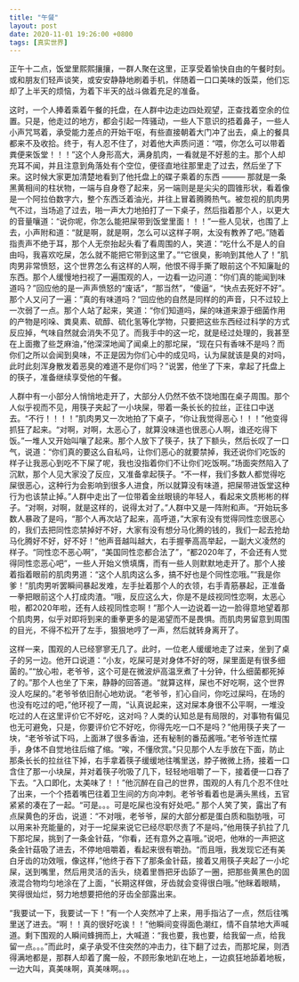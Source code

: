 ```yaml
---
title: "午餐"
layout: post
date: 2020-11-01 19:26:00 +0800
tags: [真实世界]
---	
```

    
正午十二点，饭堂里熙熙攘攘，一群人聚在这里，正享受着愉快自由的午餐时刻。或和朋友们轻声谈笑，或安安静静地刷着手机，伴随着一口口美味的饭菜，他们忘却了上半天的烦恼，为着下半天的战斗做着充足的准备。

这时，一个人捧着乘着午餐的托盘，在人群中边走边四处观望，正查找着空余的位置。只是，他走过的地方，都会引起一阵骚动，一些人下意识的捂着鼻子，一些人小声咒骂着，承受能力差点的开始干呕，有些直接朝着大门冲了出去，桌上的餐具都来不及收拾。终于，有人忍不住了，对着他大声质问道：“喂，你怎么可以带着粪便来饭堂！！！”这个人身形高大，满身肌肉，一看就是不好惹的主。那个人却充耳不闻，并且注意到角落处有个空位，便径直地往那里走了过去，然后坐了下来。这时候大家更加清楚地看到了他托盘上的碟子乘着的东西 ——— 那就是一条黑黄相间的柱状物，一端与自身卷了起来，另一端则是是尖尖的圆锥形状，看着像是一个阿拉伯数字六，整个东西泛着油光，并往上冒着腾腾热气。被忽视的肌肉男气不过，当场追了过去，啪一声大力地拍打了一下桌子，然后指着那个人，以更大的音量嚷道：“说你呢，你怎么能把屎带到饭堂里面！！！”一些人见状，也围了上去，小声附和道：“就是啊，就是啊，怎么可以这样子啊，太没有教养了吧。”随着指责声不绝于耳，那个人无奈抬起头看了看周围的人，笑道：“吃什么不是人的自由吗，我喜欢吃屎，怎么就不能把它带到这里了。”“它很臭，影响到其他人了！”肌肉男非常愤怒，这个世界怎么有这样的人啊，他恨不得手撕了眼前这个不知廉耻的东西。那个人缓慢地扫视了一遍围观的人，一边看一边问道：“你们真的能闻到味道吗？”回应他的是一声声愤怒的“废话”，“那当然”，“傻逼“，“快点去死好不好”。那个人又问了一遍：”真的有味道吗？“回应他的自然是同样的的声音，只不过较上一次弱了一点。那个人站了起来，笑道：“你们知道吗，屎的味道来源于细菌作用的产物是吲哚、粪臭素、硫醇、硫化氢等化学物，只要把这些东西经过科学的方式反应掉，气味自然就会消失不见了。而我手中的这一坨，就是经过处理的，我甚至在上面撒了些芝麻油，”他深深地闻了闻桌上的那坨屎，“现在只有香味不是吗？而你们之所以会闻到臭味，不正是因为你们心中的成见吗，认为屎就该是臭的对吗，此时此刻浑身散发着恶臭的难道不是你们吗？”说罢，他坐了下来，拿起了托盘上的筷子，准备继续享受他的午餐。

人群中有一小部分人悄悄地走开了，大部分人仍然不依不饶地围在桌子周围。那个人似乎视而不见，用筷子夹起了一小块屎，带着一条长长的拉丝，正往口中送去。“不行！！！！”肌肉男又一次地拍了下桌子，“你让我觉得恶心！！！”他变得抓狂了起来。“对啊，对啊，太恶心了，就算没味道也很恶心人啊，谁还吃得下饭。”一堆人又开始叫嚷了起来。那个人放下了筷子，扶了下额头，然后长叹了一口气，说道：“你们真的要这么自私吗，让你们恶心的就要禁掉，我还说你们吃饭的样子让我恶心到吃不下屎了呢，我也没指着你们不让你们吃饭啊。”场面突然陷入了沉默，那个人见大家没了反应，又准备拿起筷子。“不一样，我们多数人都觉得吃屎很恶心，这种行为会影响到很多人进食，所以就算没有味道，把屎带进饭堂这种行为也该禁止掉。”人群中走出了一位带着金丝眼镜的年轻人，看起来文质彬彬的样子。“对啊，对啊，就是这样的，说得太对了。”人群中又是一阵附和声。“开始玩多数人暴政了是吗，“那个人再次站了起来，高呼道，”大家有没有觉得同性恋很恶心的，我们去把同性恋禁掉好不好，大家有没有想分马化腾的钱的，我们一起去抢劫马化腾好不好，好不好！”他声音越叫越大，右手握拳高高举起，一副大义凌然的样子。“同性恋不恶心啊”，“美国同性恋都合法了”，“都2020年了，不会还有人觉得同性恋恶心吧”，一些人开始义愤填膺，而有一些人则默默地走开了。那个人接着指着眼前的肌肉男道：“这个人肌肉这么多，搞不好也是个同性恋哦。”“我是你爹！”肌肉男听罢瞬间暴起发难，左手扯着那个人的衣领，右手青筋暴起，正准备一拳把眼前这个人打成肉渣。“哦，反应这么大，你是不是歧视同性恋啊，太恶心啦，都2020年啦，还有人歧视同性恋啊！”那个人一边说着一边一脸得意地望着那个肌肉男，似乎对即将到来的重拳更多的是渴望而不是畏惧。而肌肉男留意到周围的目光，不得不松开了左手，狠狠地哼了一声，然后就转身离开了。

这样一来，围观的人已经寥寥无几了。此时，一位老人缓缓地走了过来，坐到了桌子的另一边。他开口说道：“小友，吃屎可是对身体不好的呀，屎里面是有很多细菌的。”“放心啦，老爷爷，这个可是在微波炉高温烹煮了十分钟，什么细菌都死掉了的。”那个人也坐了下来，静静的回答道。“就算这样，屎也不好吃啊，这个世界没人吃屎的。”老爷爷依旧耐心地劝说。“老爷爷，扪心自问，你吃过屎吗，在场的也没有吃过的吧，”他环视了一周，“认真说起来，这对屎本身很不公平啊，一堆没吃过的人在这里评价它不好吃，这对吗？人类的认知总是有局限的，对事物有偏见也无可避免，只是，你要评价它不好吃，你得先吃一口不是吗？”他用筷子夹了一块，“老爷爷试下吗，上面淋了很多香油，还有秘制的番茄酱哦。”老爷爷连忙摆手，身体不自觉地往后缩了缩。“唉，不懂欣赏。”只见那个人左手放在下面，防止那条长长的拉丝往下掉，右手拿着筷子缓缓地往嘴里送，脖子微微上扬，接着一口含住了那一小块屎，并对着筷子吮吸了几下，轻轻地咀嚼了一下，接着便一口吞了下去。“入口即化，太美味了！！”他沉醉在自己的世界，围观的人有几个忍不住吐了出来，一个个捂着嘴巴往着卫生间的方向冲刺。老爷爷看着也是满头黑线，五官紧紧的凑在了一起。“可是。。。可是吃屎也没有好处吧。” 那个人笑了笑，露出了有点屎黄色的牙齿，说道：“不对哦，老爷爷，屎的大部分都是蛋白质和脂肪哦，可以用来补充能量的，对于一坨屎来说它已经尽职尽责了不是吗，”他用筷子扒拉了几下那坨屎，挑到了一条金针菇，“你看，还有意外之喜哦。”说吧，他咻的一声把这条金针菇吸了进去，不停地咀嚼着，看起来很有嚼劲。“而且哦，我发现它还有美白牙齿的功效哦，像这样，”他终于吞下了那条金针菇，接着又用筷子夹起了一小坨屎，送到嘴里，然后用灵活的舌头，绕着里唇把牙齿舔了一圈，把那些黄黑色的固液混合物均匀地涂在了上面，“长期这样做，牙齿就会变得很白哦。”他眯着眼睛，笑得很灿烂，努力地想要把他的牙齿全部露出来。

“我要试一下，我要试一下！”有一个人突然冲了上来，用手指沾了一点，然后往嘴里送了进去。“啊！！真的很好吃诶！！”他瞬间变得面色潮红，情不自禁地大声喊道。剩下围观的人瞬间蜂拥而上，大喊道：“我也要，我也要，给我留一点，给我留一点。。。”而此时，桌子承受不住突然的冲击力，往下翻了过去，而那坨屎，则洒得满地都是，那群人却着了魔一般，不顾形象地趴在地上，一边疯狂地舔着地板，一边大叫，真美味啊，真美味啊。。。